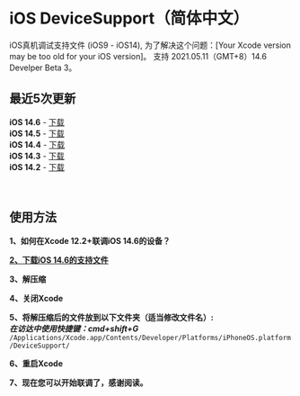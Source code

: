 # iOS DeviceSupport（简体中文）
iOS真机调试支持文件 (iOS9 - iOS14), 为了解决这个问题：[Your Xcode version may be too old for your iOS version]。
支持 2021.05.11（GMT+8）14.6 Develper Beta 3。

## 最近5次更新 </br>

**iOS 14.6** - [下载](https://github.com/ilobos/DeviceSupport/blob/master/DeviceSupport/iOS-14/14.6.zip) </br>
**iOS 14.5** - [下载](https://github.com/ilobos/DeviceSupport/blob/master/DeviceSupport/iOS-14/14.5.zip) </br>
**iOS 14.4** - [下载](https://github.com/ilobos/DeviceSupport/blob/master/DeviceSupport/iOS-14/14.4.zip) </br>
**iOS 14.3** - [下载](https://github.com/ilobos/DeviceSupport/blob/master/DeviceSupport/iOS-14/14.3.zip) </br>
**iOS 14.2** - [下载](https://github.com/ilobos/DeviceSupport/blob/master/DeviceSupport/iOS-14/14.2.zip) </br>
</br>
</br>

## 使用方法

**1、如何在Xcode 12.2+联调iOS 14.6的设备？**</br> 

**[2、下载iOS 14.6的支持文件](https://github.com/ilobos/DeviceSupport/blob/master/DeviceSupport/iOS-14/14.6.zip)** </br>

**3、解压缩**</br>

**4、关闭Xcode**</br>

**5、将解压缩后的文件放到以下文件夹（适当修改文件名）:**</br>
***在访达中使用快捷键：cmd+shift+G***</br>
```/Applications/Xcode.app/Contents/Developer/Platforms/iPhoneOS.platform/DeviceSupport/```</br>

**6、重启Xcode**</br>

**7、现在您可以开始联调了，感谢阅读。**</br>
